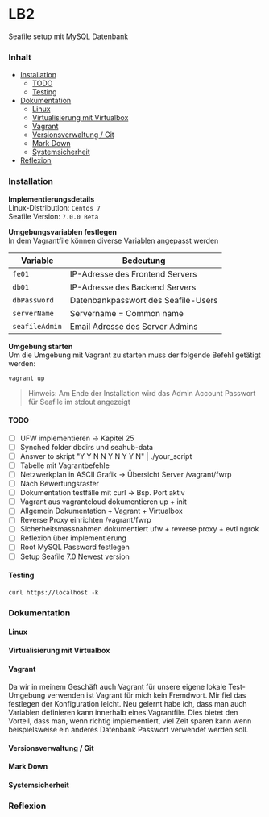 # LB2 <!-- omit in toc -->
Seafile setup mit MySQL Datenbank

### Inhalt <!-- omit in toc -->
- [Installation](#installation)
  - [TODO](#todo)
  - [Testing](#testing)
- [Dokumentation](#dokumentation)
  - [Linux](#linux)
  - [Virtualisierung mit Virtualbox](#virtualisierung-mit-virtualbox)
  - [Vagrant](#vagrant)
  - [Versionsverwaltung / Git](#versionsverwaltung--git)
  - [Mark Down](#mark-down)
  - [Systemsicherheit](#systemsicherheit)
- [Reflexion](#reflexion)

### Installation
**Implementierungsdetails**  
Linux-Distribution: `Centos 7`  
Seafile Version: `7.0.0 Beta`

**Umgebungsvariablen festlegen**  
In dem Vagrantfile können diverse Variablen angepasst werden 

| Variable | Bedeutung |
| --- | --- |
| `fe01` | IP-Adresse des Frontend Servers | 
| `db01` | IP-Adresse des Backend Servers |
| `dbPassword` | Datenbankpasswort des Seafile-Users |
| `serverName` | Servername = Common name |
| `seafileAdmin` | Email Adresse des Server Admins |

**Umgebung starten**  
Um die Umgebung mit Vagrant zu starten muss der folgende Befehl getätigt werden:  
```
vagrant up
```

> Hinweis: Am Ende der Installation wird das Admin Account Passwort für Seafile im stdout angezeigt

#### TODO
- [ ] UFW implementieren -> Kapitel 25
- [ ] Synched folder dbdirs und seahub-data
- [ ] Answer to skript "Y Y N N Y N Y Y N" | ./your_script 
- [ ] Tabelle mit Vagrantbefehle
- [ ] Netzwerkplan in ASCII Grafik -> Übersicht Server /vagrant/fwrp
- [ ] Nach Bewertungsraster
- [ ] Dokumentation testfälle mit curl -> Bsp. Port aktiv
- [ ] Vagrant aus vagrantcloud dokumentieren up + init
- [ ] Allgemein Dokumentation + Vagrant + Virtualbox 
- [ ] Reverse Proxy einrichten /vagrant/fwrp
- [ ] Sicherheitsmassnahmen dokumentiert ufw + reverse proxy + evtl ngrok
- [ ] Reflexion über implementierung
- [ ] Root MySQL Password festlegen
- [ ] Setup Seafile 7.0 Newest version

#### Testing
```curl https://localhost -k```

### Dokumentation
#### Linux

#### Virtualisierung mit Virtualbox

#### Vagrant 
Da wir in meinem Geschäft auch Vagrant für unsere eigene lokale Test-Umgebung verwenden ist Vagrant für mich kein Fremdwort. Mir fiel das festlegen der Konfiguration leicht. Neu gelernt habe ich, dass man auch Variablen definieren kann innerhalb eines Vagrantfile. Dies bietet den Vorteil, dass man, wenn richtig implementiert, viel Zeit sparen kann wenn beispielsweise ein anderes Datenbank Passwort verwendet werden soll.

#### Versionsverwaltung / Git

#### Mark Down

#### Systemsicherheit

### Reflexion